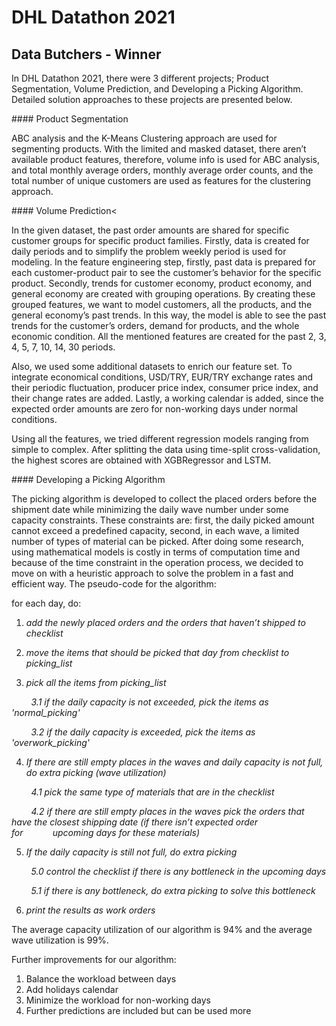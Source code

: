 # DHL Datathon 2021
## Data Butchers - Winner
<p><span style="font-weight: 400;">In DHL Datathon 2021, there were 3 different projects; Product Segmentation, Volume Prediction, and Developing a Picking Algorithm. Detailed solution approaches to these projects are presented below.</span></p>
#### Product Segmentation
<p><span style="font-weight: 400;">ABC analysis and the K-Means Clustering approach are used for segmenting products. With the limited and masked dataset, there aren&rsquo;t available product features, therefore, volume info is used for ABC analysis, and total monthly average orders, monthly average order counts, and the total number of unique customers are used as features for the clustering approach.</span></p>
#### Volume Prediction<
<p><span style="font-weight: 400;">In the given dataset, the past order amounts are shared for specific customer groups for specific product families. Firstly, data is created for daily periods and to simplify the problem weekly period is used for modeling. In the feature engineering step, firstly, past data is prepared for each customer-product pair to see the customer&rsquo;s behavior for the specific product. Secondly, trends for customer economy, product economy, and general economy are created with grouping operations. By creating these grouped features, we want to model customers, all the products, and the general economy&rsquo;s past trends. In this way, the model is able to see the past trends for the customer&rsquo;s orders, demand for products, and the whole economic condition. All the mentioned features are created for the past 2, 3, 4, 5, 7, 10, 14, 30 periods.&nbsp;</span></p>
<p><span style="font-weight: 400;">Also, we used some additional datasets to enrich our feature set. To integrate economical conditions, USD/TRY, EUR/TRY exchange rates and their periodic fluctuation, producer price index, consumer price index, and their change rates are added. Lastly, a working calendar is added, since the expected order amounts are zero for non-working days under normal conditions.&nbsp;</span></p>
<p><span style="font-weight: 400;">Using all the features, we tried different regression models ranging from simple to complex. After splitting the data using time-split cross-validation, the highest scores are obtained with XGBRegressor and LSTM.&nbsp;</span></p>
#### Developing a Picking Algorithm
<p><span style="font-weight: 400;">The picking algorithm is developed to collect the placed orders before the shipment date while minimizing the daily wave number under some capacity constraints. These constraints are: first, the daily picked amount cannot exceed a predefined capacity, second, in each wave, a limited number of types of material can be picked. After doing some research, using mathematical models is costly in terms of computation time and because of the time constraint in the operation process, we decided to move on with a heuristic approach to solve the problem in a fast and efficient way. The pseudo-code for the algorithm:</span></p>
<p><span style="font-weight: 400;">for each day, do:</span></p>
<ol>
<p><li><em>add the newly placed orders and the orders that haven&rsquo;t shipped to checklist</em></li></p>
<p><li><em>move the items that should be picked that day from checklist to picking_list</em></li></p>
<p><li><em>pick all the items from picking_list</em></li></p>
</ol>
<p><em>&nbsp;&nbsp;&nbsp;&nbsp;&nbsp;&nbsp;&nbsp;&nbsp;3.1 if the daily capacity is not exceeded, </em><em>pick the items as&nbsp; 'normal_picking'&nbsp;</em></p>
<p><em>&nbsp;&nbsp;&nbsp;&nbsp;&nbsp;&nbsp;&nbsp;&nbsp;3.2 if the daily capacity is exceeded, </em><em>pick the items as 'overwork_picking'</em></p>
<ol start="4">
<li><em> If there are still empty places in the waves and daily capacity is not full, do extra picking (wave utilization)</em></li>
</ol>
<p><em>&nbsp;&nbsp;&nbsp;&nbsp;&nbsp;&nbsp;&nbsp;&nbsp;4.1 pick the same type of materials that are in the checklist&nbsp;</em></p>
<p><em>&nbsp;&nbsp;&nbsp;&nbsp;&nbsp;&nbsp;&nbsp;&nbsp;4.2 if there are still empty places in the waves pick the orders that have the closest shipping date (if there isn&rsquo;t expected order for&nbsp;&nbsp;&nbsp;&nbsp;&nbsp;&nbsp;&nbsp;&nbsp;&nbsp;&nbsp;&nbsp;&nbsp;upcoming days for these materials)</em></p>
<ol start="5">
<li><em> If the daily capacity is still not full, do extra picking</em></li>
</ol>
<p><em>&nbsp;&nbsp;&nbsp;&nbsp;&nbsp;&nbsp;&nbsp;&nbsp;5.0 control the checklist if there is any bottleneck in the upcoming days</em></p>
<p><em>&nbsp;&nbsp;&nbsp;&nbsp;&nbsp;&nbsp;&nbsp;&nbsp;5.1 if there is any bottleneck, do extra picking to solve this bottleneck</em></p>
<ol start="6">
<li><em> print the results as work orders</em></li>
</ol>
<p><span style="font-weight: 400;">The average capacity utilization of our algorithm is 94% and the average wave utilization is 99%.</span></p>
<p><span style="font-weight: 400;">Further improvements for our algorithm:</span></p>
<ol>
<li><span style="font-weight: 400;"> Balance the workload between days</span></li>
<li><span style="font-weight: 400;">Add holidays calendar</span></li>
<li><span style="font-weight: 400;">Minimize the workload for non-working days</span></li>
<li><span style="font-weight: 400;">Further predictions are included but can be used more</span></li>
</ol>
